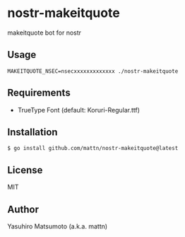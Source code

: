 # nostr-makeitquote

makeitquote bot for nostr

## Usage

```
MAKEITQUOTE_NSEC=nsecxxxxxxxxxxxxx ./nostr-makeitquote
```

## Requirements

* TrueType Font (default: Koruri-Regular.ttf)

## Installation

```
$ go install github.com/mattn/nostr-makeitquote@latest
```

## License

MIT

## Author

Yasuhiro Matsumoto (a.k.a. mattn)
